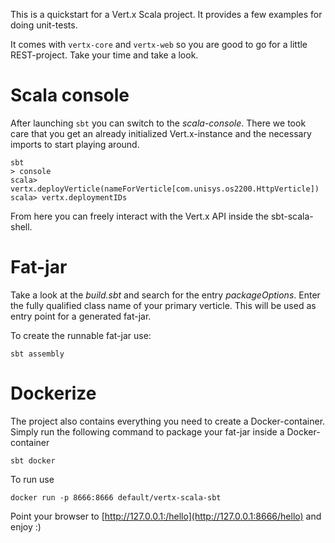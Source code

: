 This is a quickstart for a Vert.x Scala project. It provides a few examples for doing 
unit-tests.

It comes with `vertx-core` and `vertx-web` so you are good to go for a little REST-project.
Take your time and take a look.

# Scala console

After launching `sbt` you can switch to the _scala-console_. There we took care that you
get an already initialized Vert.x-instance and the necessary imports to start playing around.

```
sbt
> console
scala> vertx.deployVerticle(nameForVerticle[com.unisys.os2200.HttpVerticle])
scala> vertx.deploymentIDs
```

From here you can freely interact with the Vert.x API inside the sbt-scala-shell.


# Fat-jar

Take a look at the _build.sbt_ and search for the entry _packageOptions_. Enter the fully qualified class name 
of your primary verticle. This will be used as entry point for a generated fat-jar.

To create the runnable fat-jar use:
```
sbt assembly
```


# Dockerize

The project also contains everything you need to create a Docker-container. Simply run the following command to package your fat-jar inside a Docker-container

```
sbt docker
```

To run use

```
docker run -p 8666:8666 default/vertx-scala-sbt
```

Point your browser to [http://127.0.0.1:/hello](http://127.0.0.1:8666/hello) and enjoy :)
